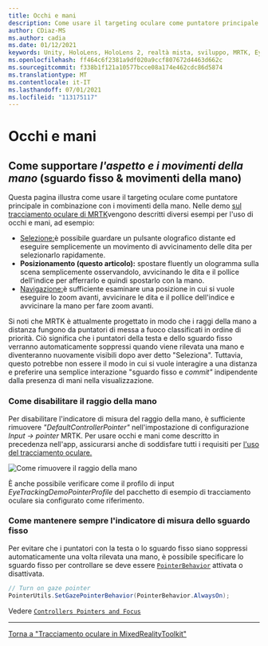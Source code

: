 ```yaml
---
title: Occhi e mani
description: Come usare il targeting oculare come puntatore principale in combinazione con i movimenti della mano in MRTK
author: CDiaz-MS
ms.author: cadia
ms.date: 01/12/2021
keywords: Unity, HoloLens, HoloLens 2, realtà mista, sviluppo, MRTK, EyeTracking,
ms.openlocfilehash: ff464c6f2381a9df020a9ccf807672d4463d662c
ms.sourcegitcommit: f338b1f121a10577bcce08a174e462cdc86d5874
ms.translationtype: MT
ms.contentlocale: it-IT
ms.lasthandoff: 07/01/2021
ms.locfileid: "113175117"
---
```

# <a name="eyes-and-hands"></a>Occhi e mani

## <a name="how-to-support-_look--hand-motions_-eye-gaze--hand-gestures"></a>Come supportare _l'aspetto e i movimenti della mano_ (sguardo fisso & movimenti della mano)

Questa pagina illustra come usare il targeting oculare come puntatore principale in combinazione con i movimenti della mano.
Nelle demo [sul tracciamento oculare di MRTK](../../example-scenes/eye-tracking-examples-overview.md)vengono descritti diversi esempi per l'uso di occhi e mani, ad esempio:

- [Selezione:](eye-tracking-target-selection.md)è possibile guardare un pulsante olografico distante ed eseguire semplicemente un movimento di avvicinamento delle dita per selezionarlo rapidamente.
- **Posizionamento (questo articolo):** spostare fluently un ologramma sulla scena semplicemente osservandolo, avvicinando le dita e il pollice dell'indice per afferrarlo e quindi spostarlo con la mano.
- [Navigazione:](eye-tracking-navigation.md)è sufficiente esaminare una posizione in cui si vuole  eseguire lo zoom avanti, avvicinare le dita e il pollice dell'indice e avvicinare la mano per fare zoom avanti.

Si noti che MRTK è attualmente progettato in modo che i raggi della mano a distanza fungono da puntatori di messa a fuoco classificati in ordine di priorità.
Ciò significa che i puntatori della testa e dello sguardo fisso verranno automaticamente soppressi quando viene rilevata una mano e diventeranno nuovamente visibili dopo aver detto "Seleziona".
Tuttavia, questo potrebbe non essere il modo in cui si vuole interagire a una distanza e preferire una semplice interazione "sguardo fisso e _commit"_ indipendente dalla presenza di mani nella visualizzazione.

### <a name="how-to-disable-the-hand-ray"></a>Come disabilitare il raggio della mano

Per disabilitare l'indicatore di misura del raggio della mano, è sufficiente rimuovere _"DefaultControllerPointer"_ nell'impostazione di configurazione _Input -> pointer_ MRTK.
Per usare occhi e mani come descritto in precedenza nell'app, assicurarsi anche di soddisfare tutti i requisiti per [l'uso del tracciamento oculare.](eye-tracking-basic-setup.md)

![Come rimuovere il raggio della mano](../../images/eye-tracking/mrtk_setup_removehandray.jpg)

È anche possibile verificare come il profilo di input _EyeTrackingDemoPointerProfile_ del pacchetto di esempio di tracciamento oculare sia configurato come riferimento.

### <a name="how-to-keep-gaze-pointer-always-on"></a>Come mantenere sempre l'indicatore di misura dello sguardo fisso

Per evitare che i puntatori con la testa o lo sguardo fisso siano soppressi automaticamente una volta rilevata una mano, è possibile specificare lo sguardo fisso per controllare se deve essere [`PointerBehavior`](xref:Microsoft.MixedReality.Toolkit.Input.PointerBehavior) attivata o disattivata.

```c#
// Turn on gaze pointer
PointerUtils.SetGazePointerBehavior(PointerBehavior.AlwaysOn);
```

Vedere [`Controllers Pointers and Focus`](../../../architecture/controllers-pointers-and-focus.md)

---
[Torna a "Tracciamento oculare in MixedRealityToolkit"](eye-tracking-main.md)

